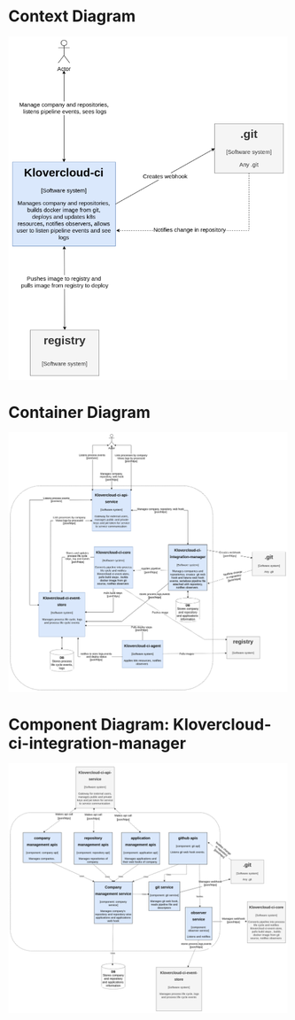 # Context Diagram

![context](files/context.png)

# Container Diagram
![container](files/container.png)

# Component Diagram: Klovercloud-ci-integration-manager
![component diagram: Klovercloud-ci-integration-manager](files/component.klovercloud-ci-integration-manager.png)
